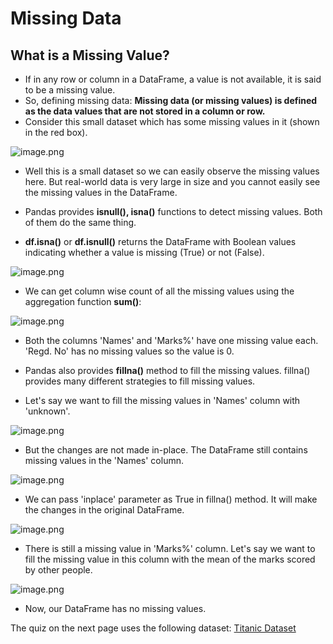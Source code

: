 # Missing Data

## What is a Missing Value?

* If in any row or column in a DataFrame, a value is not available, it is said to be a missing value.
* So, defining missing data: **Missing data (or missing values) is defined as the data values that are not stored in a column or row.**
* Consider this small dataset which has some missing values in it (shown in the red box).






![image.png](https://dphi-live.s3.amazonaws.com/media_uploads/image_795aef8e95a64899a44828316050f089.png)






* Well this is a small dataset so we can easily observe the missing values here. But real-world data is very large in size and you cannot easily see the missing values in the DataFrame.
* Pandas provides **isnull(), isna()** functions to detect missing values. Both of them do the same thing.

* **df.isna()** or **df.isnull()** returns the DataFrame with Boolean values indicating whether a value is missing (True) or not (False).






![image.png](https://dphi-live.s3.amazonaws.com/media_uploads/image_08e1d3dd0780454c89f91c907725e273.png)





* We can get column wise count of all the missing values using the aggregation function **sum()**:


![image.png](https://dphi-live.s3.amazonaws.com/media_uploads/image_9b65636cf67744b5bf1d58e5135e2b67.png)



* Both the columns 'Names' and 'Marks%' have one missing value each. 'Regd. No' has no missing values so the value is 0.

* Pandas also provides **fillna()** method to fill the missing values. fillna() provides many different strategies to fill missing values.

* Let's say we want to fill the missing values in 'Names' column with 'unknown'.



![image.png](https://dphi-live.s3.amazonaws.com/media_uploads/image_832c39b0215b4e199dbbbcc202a25713.png)



* But the changes are not made in-place. The DataFrame still contains missing values in the 'Names' column.











![image.png](https://dphi-live.s3.amazonaws.com/media_uploads/image_5cdb4107313a4908a8682d1071dae4cc.png)









* We can pass 'inplace' parameter as True in fillna() method. It will make the changes in the original DataFrame.





![image.png](https://dphi-live.s3.amazonaws.com/media_uploads/image_216e4139f0734660bc5d8f32ed87763c.png)





* There is still a missing value in 'Marks%' column. Let's say we want to fill the missing value in this column with the mean of the marks scored by other people.



![image.png](https://dphi-live.s3.amazonaws.com/media_uploads/image_7d94aa2562c24b918522e6607bfef948.png)


* Now, our DataFrame has no missing values.

The quiz on the next page uses the following dataset: [Titanic Dataset](https://github.com/dphi-official/Datasets/blob/master/titanic_data.csv)